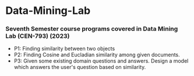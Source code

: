 # Data-Mining-Lab

### Seventh Semester course programs covered in Data Mining Lab (CEN-793) (2023)

- P1: Finding similarity between two objects
- P2: Finding Cosine and Eucladian similarity among given documents.
- P3: Given some existing domain questions and answers. Design a model which answers the user's question based on similarity.